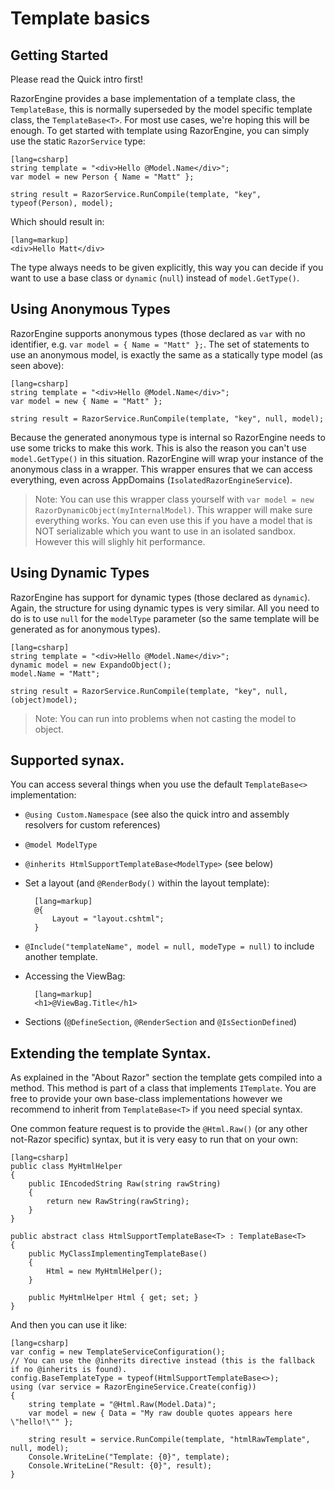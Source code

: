 ﻿# Template basics

## Getting Started

Please read the Quick intro first!

RazorEngine provides a base implementation of a template class, the `TemplateBase`, this is normally superseded by the model specific template class, 
the `TemplateBase<T>`. For most use cases, we're hoping this will be enough. 
To get started with template using RazorEngine, you can simply use the static `RazorService` type:

    [lang=csharp]
    string template = "<div>Hello @Model.Name</div>";
    var model = new Person { Name = "Matt" };

    string result = RazorService.RunCompile(template, "key", typeof(Person), model);

Which should result in:

    [lang=markup]
	<div>Hello Matt</div>

The type always needs to be given explicitly, this way you can decide if you want to use a base class or `dynamic` (`null`)
instead of `model.GetType()`.

## Using Anonymous Types
RazorEngine supports anonymous types (those declared as `var` with no identifier, e.g. `var model = { Name = "Matt" };`. 
The set of statements to use an anonymous model, is exactly the same as a statically type model (as seen above):

    [lang=csharp]
    string template = "<div>Hello @Model.Name</div>";
    var model = new { Name = "Matt" };

    string result = RazorService.RunCompile(template, "key", null, model);

Because the generated anonymous type is internal so RazorEngine needs to use some tricks to make this work. 
This is also the reason you can't use `model.GetType()` in this situation.
RazorEngine will wrap your instance of the anonymous class in a wrapper. 
This wrapper ensures that we can access everything, even across AppDomains (`IsolatedRazorEngineService`).

> Note: You can use this wrapper class yourself with `var model = new RazorDynamicObject(myInternalModel)`.
> This wrapper will make sure everything works. You can even use this if you have a model that is NOT serializable which you want to use in
> an isolated sandbox. However this will slighly hit performance.

## Using Dynamic Types
RazorEngine has support for dynamic types (those declared as `dynamic`). Again, the structure for using dynamic types is very similar.
All you need to do is to use `null` for the `modelType` parameter (so the same template will be generated as for anonymous types).

    [lang=csharp]
    string template = "<div>Hello @Model.Name</div>";
    dynamic model = new ExpandoObject();
    model.Name = "Matt";

    string result = RazorService.RunCompile(template, "key", null, (object)model);

> Note: You can run into problems when not casting the model to object.

## Supported synax.

You can access several things when you use the default `TemplateBase<>` implementation:

- `@using Custom.Namespace`
  (see also the quick intro and assembly resolvers for custom references)
- `@model ModelType`
- `@inherits HtmlSupportTemplateBase<ModelType>`
  (see below)
- Set a layout (and `@RenderBody()` within the layout template):

        [lang=markup]
        @{
        	Layout = "layout.cshtml";
        }
	
- `@Include("templateName", model = null, modeType = null)` to include another template.

- Accessing the ViewBag:
	
        [lang=markup]
        <h1>@ViewBag.Title</h1>

- Sections (`@DefineSection`, `@RenderSection` and `@IsSectionDefined`)


## Extending the template Syntax.

As explained in the "About Razor" section the template gets compiled into a method.
This method is part of a class that implements `ITemplate`. 
You are free to provide your own base-class implementations however we recommend to inherit from `TemplateBase<T>` if you need special syntax.

One common feature request is to provide the `@Html.Raw()` (or any other not-Razor specific) syntax, but it is very easy to run that on your own:

    [lang=csharp]
    public class MyHtmlHelper
    {
        public IEncodedString Raw(string rawString)
        {
            return new RawString(rawString);
        }
    }

    public abstract class HtmlSupportTemplateBase<T> : TemplateBase<T>
    {
        public MyClassImplementingTemplateBase()
        {
            Html = new MyHtmlHelper();
        }

        public MyHtmlHelper Html { get; set; }
    }

And then you can use it like:

    [lang=csharp]
	var config = new TemplateServiceConfiguration();
	// You can use the @inherits directive instead (this is the fallback if no @inherits is found).
    config.BaseTemplateType = typeof(HtmlSupportTemplateBase<>);
    using (var service = RazorEngineService.Create(config))
    {
        string template = "@Html.Raw(Model.Data)";
        var model = new { Data = "My raw double quotes appears here \"hello!\"" };

        string result = service.RunCompile(template, "htmlRawTemplate", null, model);
        Console.WriteLine("Template: {0}", template);
        Console.WriteLine("Result: {0}", result);
    }

